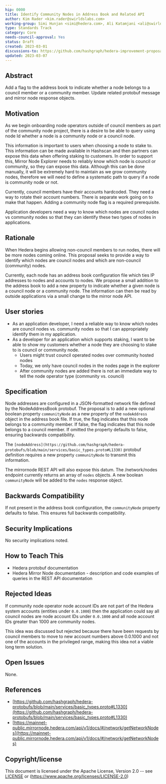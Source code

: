 ```yaml
---
hip: 0000
title: Identify Community Nodes in Address Book and Related API
author: Kim Rader <kim.rader@swirldslabs.com>
working-group: Simi Hunjan <simi@hedera.com>, Ali Katamjani <ali@swirldslabs.com>
type: Standards Track
category: Core
needs-council-approval: Yes
status: Draft
created: 2023-03-01
discussions-to: https://github.com/hashgraph/hedera-improvement-proposal/discussions/691
updated: 2023-03-07
---
```


## Abstract
Add a flag to the address book to indicate whether a node belongs to a council member or a community member. Update related protobuf message and mirror node response objects.

## Motivation
As we begin onboarding node operators outside of council members as part of the community node project, there is a desire to be able to query using node Id whether a node is a community node or a council node.

This information is important to users when choosing a node to stake to. This information can be made available in Hashscan and then partners can expose this data when offering staking to customers. In order to support this, Mirror Node Explorer needs to reliably know which node is council or community, so they can expose this data. Although this can be done manually, it will be extremely hard to maintain as we grow community nodes, therefore we will need to define a systematic path to query if a node is community node or not.

Currently, council members have their accounts hardcoded. They need a way to rotate their account numbers. There is separate work going on to make that happen. Adding a community node flag is a required prerequisite.

Application developers need a way to know which nodes are council nodes vs community nodes so that they can identify these two types of nodes in applications.

## Rationale

When Hedera begins allowing non-council members to run nodes, there will be more nodes coming online. This proposal seeks to provide a way to identify which nodes are council nodes and which are non-council (community) nodes.

Currently, each node has an address book configuration file which ties IP addresses to nodes and accounts to nodes. We propose a small addition to the address book to add a new property to indicate whether a given node is a council node or a community node. The information can then be read by outside applications via a small change to the mirror node API.

## User stories

- As an application developer, I need a reliable way to know which nodes are council nodes vs. community nodes so that I can appropriately identify them in my application.
- As a developer for an application which supports staking, I want to be able to show my customers whether a node they are choosing to stake to is council or community node.
    - Users might trust council operated nodes over community hosted nodes
    - Today, we only have council nodes in the nodes page in the explorer
    - After community nodes are added there is not an immediate way to tell the node operator type (community vs. council)

## Specification

Node addresses are configured in a JSON-formatted network file defined by the NodeAddressBook protobuf. The proposal is to add a new optional boolean property `communityNode` as a new property of the `nodeAddress` object in the address book file. If true, the flag indicates that this node belongs to a community member. If false, the flag indicates that this node belongs to a council member. If omitted the property defaults to false, ensuring backwards compatibility.

The `[nodeAddress](https://github.com/hashgraph/hedera-protobufs/blob/main/services/basic_types.proto#L1330)` protobuf definition requires a new property `communityNode` to transmit this information.

The mirrornode REST API will also expose this datum. The /network/nodes endpoint currently returns an array of `nodes` objects. A new boolean `communityNode` will be added to the `nodes` response object.

## Backwards Compatibility

If not present in the address book configuration, the `communityNode` property defaults to false. This ensures full backwards compatibility.

## Security Implications

No security implications noted.

## How to Teach This

- Hedera protobuf documentation
- Hedera Mirror Node documentation - description and code examples of queries in the REST API documentation

## Rejected Ideas

If community node operator node account IDs are not part of the Hedera system accounts (entities under `0.0.1000`) then the application could say all council nodes are node account IDs under `0.0.1000` and all node account IDs greater than 1000 are community nodes.

This idea was discussed but rejected because there have been requests by council members to move to new account numbers above 0.0.1000 and not one of the accounts in the privileged range, making this idea not a viable long term solution.

## Open Issues

None.

## References

- [https://github.com/hashgraph/hedera-protobufs/blob/main/services/basic_types.proto#L1330](https://github.com/hashgraph/hedera-protobufs/blob/main/services/basic_types.proto#L1330)
- [https://mainnet-public.mirrornode.hedera.com/api/v1/docs/#/network/getNetworkNodes](https://mainnet-public.mirrornode.hedera.com/api/v1/docs/#/network/getNetworkNodes)

## Copyright/license

This document is licensed under the Apache License, Version 2.0 -- see [LICENSE](*../LICENSE*) or (https://www.apache.org/licenses/LICENSE-2.0)